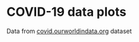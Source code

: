 # COVID-19 data plots 

Data from [covid.ourworldindata.org](https://covid.ourworldindata.org) dataset
